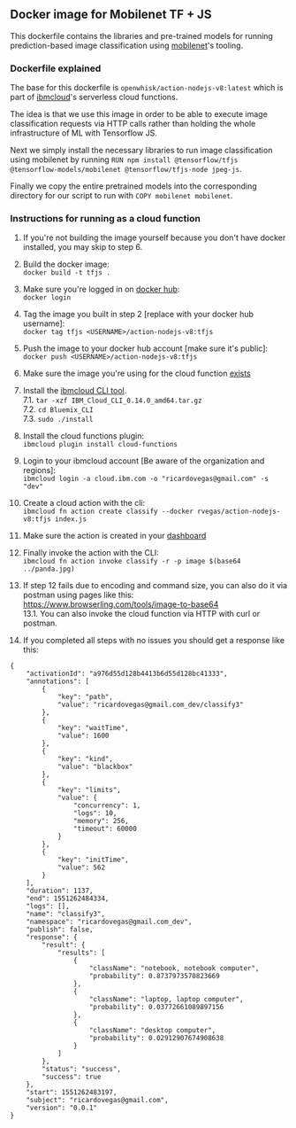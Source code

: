 ## Docker image for Mobilenet TF + JS

This dockerfile contains the libraries and pre-trained models 
for running prediction-based image classification using 
[mobilenet](https://ai.googleblog.com/2017/06/mobilenets-open-source-models-for.html)'s 
tooling.

### Dockerfile explained
  
The base for this dockerfile is `openwhisk/action-nodejs-v8:latest` which 
is part of [ibmcloud](https://console.bluemix.net/openwhisk/)'s serverless 
cloud functions.
  
The idea is that we use this image in order to be able to execute 
image classification requests via HTTP calls rather than holding the 
whole infrastructure of ML with Tensorflow JS.
  
Next we simply install the necessary libraries to run image classification 
using mobilenet by running `RUN npm install @tensorflow/tfjs @tensorflow-models/mobilenet @tensorflow/tfjs-node jpeg-js`.
  
Finally we copy the entire pretrained models into the corresponding 
directory for our script to run with `COPY mobilenet mobilenet`.
  
### Instructions for running as a cloud function
  
1. If you're not building the image yourself because you don't have 
docker installed, you may skip to step 6.

2. Build the docker image:  
```docker build -t tfjs .```

3. Make sure you're logged in on [docker hub](https://hub.docker.com/):  
```docker login```

4. Tag the image you built in step 2 [replace <USERNAME> with your docker hub username]:  
```docker tag tfjs <USERNAME>/action-nodejs-v8:tfjs```

5. Push the image to your docker hub account [make sure it's public]:  
```docker push <USERNAME>/action-nodejs-v8:tfjs```

6. Make sure the image you're using for the cloud function [exists](https://hub.docker.com/r/rvegas/action-nodejs-v8/)  

7. Install the [ibmcloud CLI tool](https://console.bluemix.net/openwhisk/learn/cli).  
  7.1. ```tar -xzf IBM_Cloud_CLI_0.14.0_amd64.tar.gz```  
  7.2. ```cd Bluemix_CLI```  
  7.3. ```sudo ./install```  
  
8. Install the cloud functions plugin:  
```ibmcloud plugin install cloud-functions```  

9. Login to your ibmcloud account [Be aware of the organization and regions]:    
```ibmcloud login -a cloud.ibm.com -o "ricardovegas@gmail.com" -s "dev"```  

10. Create a cloud action with the cli:  
```ibmcloud fn action create classify --docker rvegas/action-nodejs-v8:tfjs index.js```  

11. Make sure the action is created in your [dashboard](https://console.bluemix.net/openwhisk/actions)  

12. Finally invoke the action with the CLI:  
```ibmcloud fn action invoke classify -r -p image $(base64 ../panda.jpg)```  

13. If step 12 fails due to encoding and command size, you can also do it via postman using 
pages like this:  https://www.browserling.com/tools/image-to-base64  
  13.1. You can also invoke the cloud function via HTTP with curl or postman.  
  
14. If you completed all steps with no issues you should get a response like this:  
```
{
    "activationId": "a976d55d128b4413b6d55d128bc41333",
    "annotations": [
        {
            "key": "path",
            "value": "ricardovegas@gmail.com_dev/classify3"
        },
        {
            "key": "waitTime",
            "value": 1600
        },
        {
            "key": "kind",
            "value": "blackbox"
        },
        {
            "key": "limits",
            "value": {
                "concurrency": 1,
                "logs": 10,
                "memory": 256,
                "timeout": 60000
            }
        },
        {
            "key": "initTime",
            "value": 562
        }
    ],
    "duration": 1137,
    "end": 1551262484334,
    "logs": [],
    "name": "classify3",
    "namespace": "ricardovegas@gmail.com_dev",
    "publish": false,
    "response": {
        "result": {
            "results": [
                {
                    "className": "notebook, notebook computer",
                    "probability": 0.8737973570823669
                },
                {
                    "className": "laptop, laptop computer",
                    "probability": 0.03772661089897156
                },
                {
                    "className": "desktop computer",
                    "probability": 0.02912907674908638
                }
            ]
        },
        "status": "success",
        "success": true
    },
    "start": 1551262483197,
    "subject": "ricardovegas@gmail.com",
    "version": "0.0.1"
}
```
